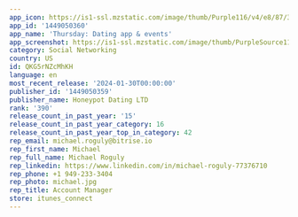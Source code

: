 ```yaml
---
app_icon: https://is1-ssl.mzstatic.com/image/thumb/Purple116/v4/e8/87/35/e8873563-be07-b588-f1ad-c44c8a5bd744/AppIcon-1x_U007ephone-85-220.png/1024x1024bb.png
app_id: '1449050360'
app_name: 'Thursday: Dating app & events'
app_screenshot: https://is1-ssl.mzstatic.com/image/thumb/PurpleSource116/v4/e0/24/06/e02406ed-c07e-d886-f7ad-760536e54bff/67bda3b1-3b78-4a98-a481-6e243da03b3b_1242_x_2688_1.jpg/1242x2688bb.png
category: Social Networking
country: US
id: QKG5rNZcMhKH
language: en
most_recent_release: '2024-01-30T00:00:00'
publisher_id: '1449050359'
publisher_name: Honeypot Dating LTD
rank: '390'
release_count_in_past_year: '15'
release_count_in_past_year_category: 16
release_count_in_past_year_top_in_category: 42
rep_email: michael.roguly@bitrise.io
rep_first_name: Michael
rep_full_name: Michael Roguly
rep_linkedin: https://www.linkedin.com/in/michael-roguly-77376710
rep_phone: +1 949-233-3404
rep_photo: michael.jpg
rep_title: Account Manager
store: itunes_connect
---
```

